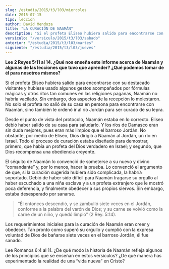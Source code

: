 ```yaml
---
slug: /estudia/2015/t3/l03/miercoles
date: 2015-07-15
tipo: leccion
author: David Mendoza
title: "LA CURACIÓN DE NAAMÁN"
description: "Si el profeta Eliseo hubiera salido para encontrarse con su destacado visitante  y hubiese usado algunos gestos acompañados por fórmulas mágicas y otros  ritos tan comunes en las religiones paganas, Naamán no habría vacilado. Sin  embargo, dos aspectos de la recepción lo..."
versiculo: "/versiculo/2015/t3/l03/sabado"
anterior: "/estudia/2015/t3/l03/martes"
siguiente: "/estudia/2015/t3/l03/jueves"
---
```


**Lee 2 Reyes 5:11 al 14. ¿Qué nos enseña este informe acerca de Naamán y algunas de las lecciones que tuvo que aprender? ¿Qué podemos tomar de él para nosotros mismos?**

Si el profeta Eliseo hubiera salido para encontrarse con su destacado visitante y hubiese usado algunos gestos acompañados por fórmulas mágicas y otros ritos tan comunes en las religiones paganas, Naamán no habría vacilado. Sin embargo, dos aspectos de la recepción lo molestaron. No solo el profeta no salió de su casa en persona para encontrarse con Naamán, sino también le ordenó ir al río Jordán para ser curado de su lepra.

Desde el punto de vista del protocolo, Naamán estaba en lo correcto. Eliseo debió haber salido de su casa para saludarlo. Y los ríos de Damasco eran sin duda mejores, pues eran más limpios que el barroso Jordán. No obstante, por medio de Eliseo, Dios dirigió a Naamán al Jordán, un río en Israel. Todo el proceso de curación estaba diseñado para demostrar, primero, que había un profeta del Dios verdadero en Israel; y segundo, que Dios recompensa una obediencia creyente.

El séquito de Naamán lo convenció de someterse a su nuevo y divino “comandante” y, por lo menos, hacer la prueba. Lo convenció el argumento de que, si la curación sugerida hubiera sido complicada, la habría soportado. Debió de haber sido difícil para Naamán tragarse su orgullo al haber escuchado a una niña esclava y a un profeta extranjero que le mostró poca deferencia, y finalmente obedecer a sus propios siervos. Sin embargo, estaba desesperado por sanarse.

> “Él entonces descendió, y se zambulló siete veces en el Jordán, conforme a la palabra del varón de Dios; y su carne se volvió como la carne de un niño, y quedó limpio” (2 Rey. 5:14).

Los requerimientos iniciales para la curación de Naamán eran creer y obedecer. Tan pronto como superó su orgullo y cumplió con la expresa voluntad de Dios de bañarse siete veces en el barroso Jordán, él fue sanado.

Lee Romanos 6:4 al 11. ¿De qué modo la historia de Naamán refleja algunos de los principios que se enseñan en estos versículos? ¿De qué manera has experimentado la realidad de una “vida nueva” en Cristo?

